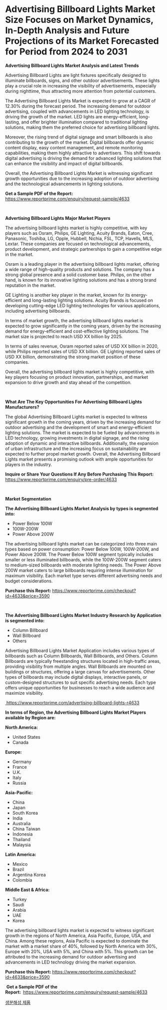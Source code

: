 <p><h1>Advertising Billboard Lights Market Size Focuses on Market Dynamics, In-Depth Analysis and Future Projections of its Market Forecasted for Period from 2024 to 2031</h1></p><p><strong>Advertising Billboard Lights Market Analysis and Latest Trends</strong></p>
<p><p>Advertising Billboard Lights are light fixtures specifically designed to illuminate billboards, signs, and other outdoor advertisements. These lights play a crucial role in increasing the visibility of advertisements, especially during nighttime, thus attracting more attention from potential customers.</p><p>The Advertising Billboard Lights Market is expected to grow at a CAGR of 12.30% during the forecast period. The increasing demand for outdoor advertising, coupled with advancements in LED lighting technology, is driving the growth of the market. LED lights are energy-efficient, long-lasting, and offer brighter illumination compared to traditional lighting solutions, making them the preferred choice for advertising billboard lights.</p><p>Moreover, the rising trend of digital signage and smart billboards is also contributing to the growth of the market. Digital billboards offer dynamic content display, easy content management, and remote monitoring capabilities, making them highly attractive to advertisers. This shift towards digital advertising is driving the demand for advanced lighting solutions that can enhance the visibility and impact of digital billboards.</p><p>Overall, the Advertising Billboard Lights Market is witnessing significant growth opportunities due to the increasing adoption of outdoor advertising and the technological advancements in lighting solutions.</p></p>
<p><strong>Get a Sample PDF of the Report:&nbsp;</strong> <a href="https://www.reportprime.com/enquiry/request-sample/4633">https://www.reportprime.com/enquiry/request-sample/4633</a></p>
<p>&nbsp;</p>
<p><strong>Advertising Billboard Lights Major Market Players</strong></p>
<p><p>The advertising billboard lights market is highly competitive, with key players such as Osram, Philips, GE Lighting, Acuity Brands, Eaton, Cree, Panasonic, Toshiba, LG, Opple, Hubbell, Nichia, FSL, TCP, Havells, MLS, Lextar. These companies are focused on technological advancements, product development, and strategic partnerships to gain a competitive edge in the market.</p><p>Osram is a leading player in the advertising billboard lights market, offering a wide range of high-quality products and solutions. The company has a strong global presence and a solid customer base. Philips, on the other hand, is known for its innovative lighting solutions and has a strong brand reputation in the market.</p><p>GE Lighting is another key player in the market, known for its energy-efficient and long-lasting lighting solutions. Acuity Brands is focused on developing cutting-edge LED lighting technologies for various applications, including advertising billboards.</p><p>In terms of market growth, the advertising billboard lights market is expected to grow significantly in the coming years, driven by the increasing demand for energy-efficient and cost-effective lighting solutions. The market size is projected to reach USD XX billion by 2025.</p><p>In terms of sales revenue, Osram reported sales of USD XX billion in 2020, while Philips reported sales of USD XX billion. GE Lighting reported sales of USD XX billion, demonstrating the strong market position of these companies.</p><p>Overall, the advertising billboard lights market is highly competitive, with key players focusing on product innovation, partnerships, and market expansion to drive growth and stay ahead of the competition.</p></p>
<p>&nbsp;</p>
<p><strong>What Are The Key Opportunities For Advertising Billboard Lights Manufacturers?</strong></p>
<p><p>The global Advertising Billboard Lights market is expected to witness significant growth in the coming years, driven by the increasing demand for outdoor advertising and the development of smart and energy-efficient lighting solutions. The market is expected to be fueled by advancements in LED technology, growing investments in digital signage, and the rising adoption of dynamic and interactive billboards. Additionally, the expansion of urban infrastructure and the increasing focus on sustainability are expected to further propel market growth. Overall, the Advertising Billboard Lights market presents a promising outlook with ample opportunities for players in the industry.</p></p>
<p><strong>Inquire or Share Your Questions If Any Before Purchasing This Report:</strong> <a href="https://www.reportprime.com/enquiry/pre-order/4633">https://www.reportprime.com/enquiry/pre-order/4633</a></p>
<p>&nbsp;</p>
<p><strong>Market Segmentation</strong></p>
<p><strong>The Advertising Billboard Lights Market Analysis by types is segmented into:</strong></p>
<p><ul><li>Power Below 100W</li><li>100W-200W</li><li>Power Above 200W</li></ul></p>
<p><p>The advertising billboard lights market can be categorized into three main types based on power consumption: Power Below 100W, 100W-200W, and Power Above 200W. The Power Below 100W segment typically includes smaller or less illuminated billboards, while the 100W-200W segment caters to medium-sized billboards with moderate lighting needs. The Power Above 200W market caters to large billboards requiring intense illumination for maximum visibility. Each market type serves different advertising needs and budget considerations.</p></p>
<p><strong>Purchase this Report:&nbsp;</strong><a href="https://www.reportprime.com/checkout?id=4633&price=3590">https://www.reportprime.com/checkout?id=4633&price=3590</a></p>
<p>&nbsp;</p>
<p><strong>The Advertising Billboard Lights Market Industry Research by Application is segmented into:</strong></p>
<p><ul><li>Column Billboard</li><li>Wall Billboard</li><li>Others</li></ul></p>
<p><p>Advertising Billboard Lights Market Application includes various types of billboards such as Column Billboards, Wall Billboards, and Others. Column Billboards are typically freestanding structures located in high-traffic areas, providing visibility from multiple angles. Wall Billboards are mounted on buildings or structures, offering a large canvas for advertisements. Other types of billboards may include digital displays, interactive panels, or custom-designed structures to suit specific advertising needs. Each type offers unique opportunities for businesses to reach a wide audience and maximize visibility.</p></p>
<p><a href="https://www.reportprime.com/advertising-billboard-lights-r4633">&nbsp;https://www.reportprime.com/advertising-billboard-lights-r4633</a></p>
<p><strong>In terms of Region, the Advertising Billboard Lights Market Players available by Region are:</strong></p>
<p>
    <p> <strong> North America: </strong>
        <ul>
            <li>United States</li>
            <li>Canada</li>
        </ul>
        </p> 
    <p> <strong> Europe: </strong>
        <ul>
            <li>Germany</li>
            <li>France</li>
            <li>U.K.</li>
            <li>Italy</li>
            <li>Russia</li>
        </ul>
        </p> 
    <p> <strong> Asia-Pacific: </strong>
        <ul>
            <li>China</li>
            <li>Japan</li>
            <li>South Korea</li>
            <li>India</li>
            <li>Australia</li>
            <li>China Taiwan</li>
            <li>Indonesia</li>
            <li>Thailand</li>
            <li>Malaysia</li>
        </ul>
        </p> 
    <p> <strong> Latin America: </strong>
        <ul>
            <li>Mexico</li>
            <li>Brazil</li>
            <li>Argentina Korea</li>
            <li>Colombia</li>
        </ul>
        </p> 
    <p> <strong> Middle East & Africa: </strong>
        <ul>
            <li>Turkey</li>
            <li>Saudi</li>
            <li>Arabia</li>
            <li>UAE</li>
            <li>Korea</li>
        </ul>
    </p>
    </p>
<p><p>The advertising billboard lights market is expected to witness significant growth in the regions of North America, Asia Pacific, Europe, USA, and China. Among these regions, Asia Pacific is expected to dominate the market with a market share of 40%, followed by North America with 30%, Europe with 20%, USA with 5%, and China with 5%. This growth can be attributed to the increasing demand for outdoor advertising and advancements in LED technology driving the market expansion.</p></p>
<p><strong>Purchase this Report: </strong><a href="https://www.reportprime.com/checkout?id=4633&price=3590">https://www.reportprime.com/checkout?id=4633&price=3590</a></p>
<p>&nbsp;<strong>Get a Sample PDF of the Report:&nbsp;&nbsp;</strong><a href="https://www.reportprime.com/enquiry/request-sample/4633">https://www.reportprime.com/enquiry/request-sample/4633</a></p>
<p><strong></strong></p>
<p><p><a href="https://github.com/jntpkh496620/Market-Research-Report-List-2/blob/main/905868970119.md">생분해성 제품</a></p></p>